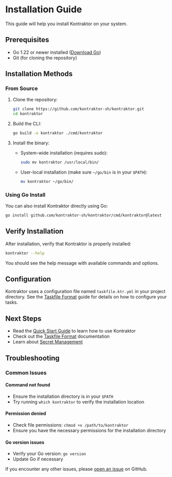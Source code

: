 # Installation Guide

This guide will help you install Kontraktor on your system.

## Prerequisites

- Go 1.22 or newer installed ([Download Go](https://go.dev/dl/))
- Git (for cloning the repository)

## Installation Methods

### From Source

1. Clone the repository:
   ```bash
   git clone https://github.com/kontraktor-sh/kontraktor.git
   cd kontraktor
   ```

2. Build the CLI:
   ```bash
   go build -o kontraktor ./cmd/kontraktor
   ```

3. Install the binary:
   - System-wide installation (requires sudo):
     ```bash
     sudo mv kontraktor /usr/local/bin/
     ```
   - User-local installation (make sure `~/go/bin` is in your `$PATH`):
     ```bash
     mv kontraktor ~/go/bin/
     ```

### Using Go Install

You can also install Kontraktor directly using Go:

```bash
go install github.com/kontraktor-sh/kontraktor/cmd/kontraktor@latest
```

## Verify Installation

After installation, verify that Kontraktor is properly installed:

```bash
kontraktor --help
```

You should see the help message with available commands and options.

## Configuration

Kontraktor uses a configuration file named `taskfile.ktr.yml` in your project directory. See the [Taskfile Format](user-guide/taskfile-format.md) guide for details on how to configure your tasks.

## Next Steps

- Read the [Quick Start Guide](quickstart.md) to learn how to use Kontraktor
- Check out the [Taskfile Format](user-guide/taskfile-format.md) documentation
- Learn about [Secret Management](user-guide/secret-management.md)

## Troubleshooting

### Common Issues

#### Command not found
   - Ensure the installation directory is in your `$PATH`
   - Try running `which kontraktor` to verify the installation location

#### Permission denied
   - Check file permissions: `chmod +x /path/to/kontraktor`
   - Ensure you have the necessary permissions for the installation directory

#### Go version issues
   - Verify your Go version: `go version`
   - Update Go if necessary

If you encounter any other issues, please [open an issue](https://github.com/kontraktor-sh/kontraktor/issues) on GitHub. 
